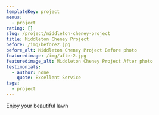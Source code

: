 ```yaml
---
templateKey: project
menus:
  - project
rating: []
slug: /project/middleton-cheney-project
title: Middleton Cheney Project
before: /img/before2.jpg
before_alt: Middleton Cheney Project Before photo
featuredimage: /img/after2.jpg
featuredimage_alt: Middleton Cheney Project After photo
testimonials:
  - author: none
    quote: Excellent Service
tags:
  - project
---
```

Enjoy your beautiful lawn
